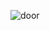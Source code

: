 ![door](https://github.com/llcesselx/PLC_GarageDoor/assets/108751430/9c83906a-1bf1-4070-912b-ad0636df1bc9)
